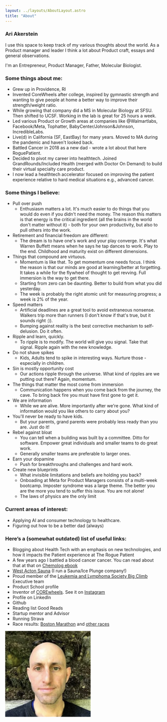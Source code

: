 ```yaml
---
layout: ../layouts/AboutLayout.astro
title: "About"
---
```


### Ari Akerstein
I use this space to keep track of my various thoughts about the world. As a Product manager and leader I think a lot about Product craft, essays and general observations. 

I'm an Entrepreneur, Product Manager, Father, Molecular Biologist.
### Some things about me: 
- Grew up in Providence, RI
- Invented CoreWheels after college, inspired by gymnastic strength and wanting to give people at home a better way to improve their strength/weight ratio.
- While growing that company did a MS in Molecular Biology at SFSU. Then shifted to UCSF. Working in the lab is great for 25 hours a week. 
- Led various Product or Growth areas at companies like @Walmartlabs, Facebook/Meta, Tophatter, BabyCenter/Johnson&Johnson, IncredibleLabs. 
- Live(d) in California (SF, EastBay) for many years. Moved to MA during the pandemic and haven't looked back. 
- Battled Cancer in 2018 as a new dad - wrote a lot about that here RoguePatient. 
- Decided to pivot my career into healthtech. Joined GrandRounds/Included Health (merged with Doctor On Demand) to build their virtual specialty care product. 
- I now lead a healthtech accelerator focused on improving the patient experience relative to hard medical situations e.g., advanced cancer. 

### Some things I believe: 
- Pull over push
	- Enthusiasm matters a lot. It's much easier to do things that you would do even if you didn't need the money. The reason this matters is that energy is the critical ingredient (all the brains in the world don't matter without it) - both for your own productivity, but also to pull others into the work. 
- Retirement and financial freedom are different:
	- The dream is to have one's work and your play converge. It's what Warren Buffett means when he says he tap dances to work. Play to the end. Childhood and maturity exist on different dimensions. 
- Things that compound are virtuous. 
	- Momentum is like that. To get momentum one needs focus. I think the reason is that our minds are good at learning/better at forgetting. It takes a while for the flywheel of thought to get revving. Full immersion is the way to get there.  
	- Starting from zero can be daunting. Better to build from what you did yesterday. 
	- The week is probably the right atomic unit for measuring progress; a week is 2% of the year. 
- Speed matters
	- Artificial deadlines are a great tool to avoid extraneous nonsense. Walkers trip more than runners (I don't know if that's true, but it sounds right :)). 
	- Bumping against reality is the best corrective mechanism to self-delusion. Do it often. 
- Ripple and learn, quickly.  
	- To ripple is to modify. The world will give you signal. Take that signal. Ripple again with the new knowledge. 
- Do not shave spikes
	- Kids, Adults tend to spike in interesting ways. Nurture those - especially in children. 
- Sin is mostly opportunity cost 
	- Our actions ripple through the universe. What kind of ripples are we putting out there? Again, momentum. 
- The things that matter the most come from immersion
	- Communication happens when you come back from the journey, the cave. To bring back fire you must have first gone to get it. 
- We are information
	- While we are alive. More importantly after we're gone. What kind of information would you like others to carry about you? 
- You'll never be ready to have kids. 
	- But your parents, grand parents were probably less ready than you are. Just do it! 
- Rebel against bloat
	- You can tell when a building was built by a committee. Ditto for software. Empower great individuals and smaller teams to do great work. 
	- Generally smaller teams are preferable to larger ones. 
- Earn your dopamine
	- Push for breakthroughs and challenges and hard work. 
- Create new blueprints 
	- What invisible limitations and beliefs are holding you back? 
	- Onboading at Meta for Product Managers consists of a multi-week bootcamp. Imposter syndrome was a large theme. The better you are the more you tend to suffer this issue. You are not alone! 
	- The laws of physics are the only limit
### Current areas of interest:
- Applying AI and consumer technology to healthcare. 
- Figuring out how to be a better dad (always) 
 
### Here’s a (somewhat outdated) list of useful links:
- Blogging about Health Tech with an emphasis on new technologies, and how it impacts the Patient experience at The Rogue Patient
- A few years ago I battled a blood cancer cancer. You can read about that at that on [Chemolog ebook](/src/Chemolog-ebook.pdf)
- [West Acton Sauna](https://www.westactonsauna.com/) (I run a Sauna/Ice Plunge company!)
- Proud member of the [Leukemia and Lymphoma Society Big Climb](https://www.lls.org/) Executive team
- Product School profile
- Inventor of [COREwheels](https://www.amazon.com/SKLZ-APD-CW01-02-Dynamic-Strength-Trainer/dp/B00C81JUS2/ref=sr_1_2_sspa). See it on [Instagram](https://www.instagram.com/explore/tags/corewheels/?hl=en) 
- Profile on LinkedIn
- Github
- Reading list Good Reads
- Startup mentor and Advisor
- Running Strava
- Race results: [Boston Marathon](http://registration.baa.org/cfm_Archive/iframe_ArchiveSearch.cfm) and [other races](https://www.runraceresults.com/Secure/RaceResults.cfm?ID=RCLF2016)

![Ari](../assets/images/ari-shaved.png)
